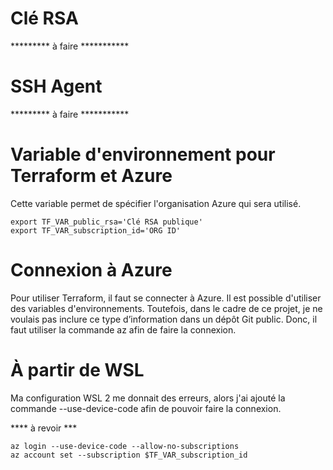 # Clé RSA
*********  à faire ***********

# SSH Agent
*********  à faire ***********

# Variable d'environnement pour Terraform et Azure
Cette variable permet de spécifier l'organisation Azure qui sera utilisé.

```
export TF_VAR_public_rsa='Clé RSA publique'
export TF_VAR_subscription_id='ORG ID'
```

# Connexion à Azure
Pour utiliser Terraform, il faut se connecter à Azure. Il est possible d'utiliser des variables d'environnements. Toutefois, dans le cadre de ce projet, je ne voulais pas inclure ce type d’information dans un dépôt Git public. Donc, il faut utiliser la commande az afin de faire la connexion.

# À partir de WSL
Ma configuration WSL 2 me donnait des erreurs, alors j'ai ajouté la commande --use-device-code afin de pouvoir faire la connexion.

**** à revoir ***

```
az login --use-device-code --allow-no-subscriptions
az account set --subscription $TF_VAR_subscription_id
```